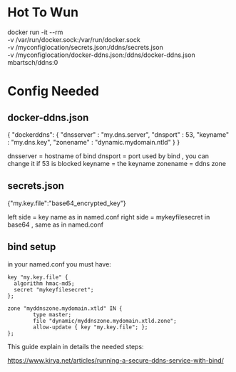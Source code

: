 
# Hot To Wun
docker run -it --rm \
	-v /var/run/docker.sock:/var/run/docker.sock \
	-v /myconfiglocation/secrets.json:/ddns/secrets.json \
	-v /myconfiglocation/docker-ddns.json:/ddns/docker-ddns.json \
	 mbartsch/ddns:0

# Config Needed

## docker-ddns.json 

{
  "dockerddns": {
    "dnsserver" : "my.dns.server",
    "dnsport"   : 53,
    "keyname"   : "my.dns.key",
    "zonename"  : "dynamic.mydomain.ntld"
  }
}

dnsserver = hostname of bind
dnsport   = port used by bind , you can change it if 53 is blocked
keyname   = the keyname
zonename  = ddns zone

## secrets.json


{"my.key.file":"base64_encrypted_key"}

left side  = key name as in named.conf
right side = mykeyfilesecret in base64 , same as in named.conf
 
## bind setup
in your named.conf you must have:

```
key "my.key.file" {
  algorithm hmac-md5;
  secret "mykeyfilesecret";
};

zone "myddnszone.mydomain.xtld" IN {
        type master;
        file "dynamic/myddnszone.mydomain.xtld.zone";
        allow-update { key "my.key.file"; };
};
```


This guide explain in details the needed steps:

https://www.kirya.net/articles/running-a-secure-ddns-service-with-bind/


